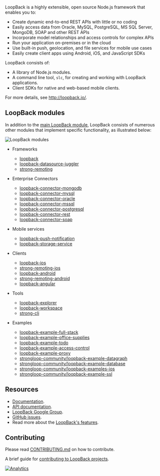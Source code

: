 LoopBack is a highly extensible, open source Node.js framework that enables you to:

  * Create dynamic end-to-end REST APIs with little or no coding
  * Easily access data from Oracle, MySQL, PostgreSQL, MS SQL Server, MongoDB, SOAP and other REST APIs
  * Incorporate model relationships and access controls for complex APIs
  * Run your application on-premises or in the cloud  
  * Use built-in push, geolocation, and file services for mobile use cases
  * Easily create client apps using Android, iOS, and JavaScript SDKs

LoopBack consists of:
  * A library of Node.js modules.
  * A command line tool, `slc`, for creating and working with LoopBack applications.
  * Client SDKs for native and web-based mobile clients.

For more details, see http://loopback.io/.

## LoopBack modules 

In addition to the [main LoopBack module](https://github.com/strongloop/loopback), LoopBack consists of numerous other modules that implement specific functionality, 
as illustrated below:

![LoopBack modules](https://github.com/strongloop/loopback/raw/master/docs/assets/lb-modules.png "LoopBack modules")

* Frameworks
  * [loopback](https://github.com/strongloop/loopback)
  * [loopback-datasource-juggler](https://github.com/strongloop/loopback-datasource-juggler)
  * [strong-remoting](https://github.com/strongloop/strong-remoting)

* Enterprise Connectors
  * [loopback-connector-mongodb](https://github.com/strongloop/loopback-connector-mongodb)
  * [loopback-connector-mysql](https://github.com/strongloop/loopback-connector-mysql)
  * [loopback-connector-oracle](https://github.com/strongloop/loopback-connector-oracle)
  * [loopback-connector-mssql](https://github.com/strongloop/loopback-connector-mssql)
  * [loopback-connector-postgresql](https://github.com/strongloop/loopback-connector-postgresql)
  * [loopback-connector-rest](https://github.com/strongloop/loopback-connector-rest)
  * [loopback-connector-soap](https://github.com/strongloop/loopback-connector-soap) 

* Mobile services
  * [loopback-push-notification](https://github.com/strongloop/loopback-push-notification)
  * [loopback-storage-service](https://github.com/strongloop/loopback-storage-service)

* Clients
  * [loopback-ios](https://github.com/strongloop/loopback-ios)
  * [strong-remoting-ios](https://github.com/strongloop/strong-remoting-ios)
  * [loopback-android](https://github.com/strongloop/loopback-android)
  * [strong-remoting-android](https://github.com/strongloop/strong-remoting-android)
  * [loopback-angular](https://github.com/strongloop/loopback-angular)

* Tools
  * [loopback-explorer](https://github.com/strongloop/loopback-explorer)
  * [loopback-workspace](https://github.com/strongloop/loopback-workspace)
  * [strong-cli](https://github.com/strongloop/strong-cli)

* Examples
  * [loopback-example-full-stack](https://github.com/strongloop/loopback-example-full-stack)
  * [loopback-example-office-supplies](https://github.com/strongloop/loopback-example-office-supplies)
  * [loopback-example-todo](https://github.com/strongloop/loopback-example-todo)
  * [loopback-example-access-control](https://github.com/strongloop/loopback-example-access-control)
  * [loopback-example-proxy](https://github.com/strongloop/loopback-example-proxy)
  * [strongloop-community/loopback-example-datagraph](https://github.com/strongloop-community/loopback-example-datagraph)
  * [strongloop-community/loopback-example-database](https://github.com/strongloop-community/loopback-example-database)
  * [strongloop-community/loopback-examples-ios](https://github.com/strongloop-community/loopback-examples-ios)
  * [strongloop-community/loopback-example-ssl](https://github.com/strongloop-community/loopback-example-ssl)

## Resources 

  * [Documentation](http://docs.strongloop.com/display/LB/LoopBack).
  * [API documentation](http://apidocs.strongloop.com/loopback).
  * [LoopBack Google Group](https://groups.google.com/forum/#!forum/loopbackjs).
  * [GitHub issues](https://github.com/strongloop/loopback/issues).
  * Read more about the [LoopBack's features](https://github.com/strongloop/loopback/wiki/Features).

## Contributing

Please read [CONTRIBUTING.md](CONTRIBUTING.md) on how to contribute.

A brief guide for [contributing to LoopBack projects](https://github.com/strongloop/loopback/wiki/How-To-Contribute).

[![Analytics](https://sl-beacon.appspot.com/UA-37775386-1/github/loopback/readme?pixel)](https://github.com/strongloop/loopback)

